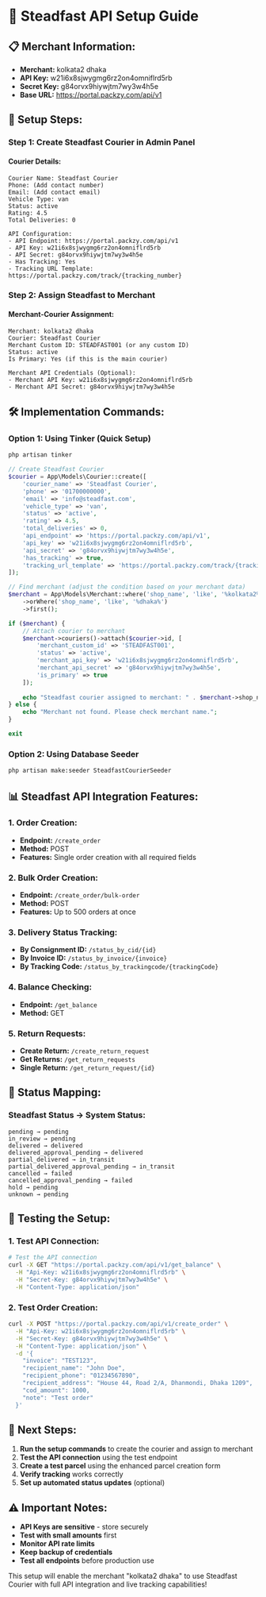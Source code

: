 # 🚀 Steadfast API Setup Guide

## 📋 **Merchant Information:**
- **Merchant:** kolkata2 dhaka
- **API Key:** w21i6x8sjwygmg6rz2on4omniflrd5rb
- **Secret Key:** g84orvx9hiywjtm7wy3w4h5e
- **Base URL:** https://portal.packzy.com/api/v1

## 🔧 **Setup Steps:**

### **Step 1: Create Steadfast Courier in Admin Panel**

#### **Courier Details:**
```
Courier Name: Steadfast Courier
Phone: (Add contact number)
Email: (Add contact email)
Vehicle Type: van
Status: active
Rating: 4.5
Total Deliveries: 0

API Configuration:
- API Endpoint: https://portal.packzy.com/api/v1
- API Key: w21i6x8sjwygmg6rz2on4omniflrd5rb
- API Secret: g84orvx9hiywjtm7wy3w4h5e
- Has Tracking: Yes
- Tracking URL Template: https://portal.packzy.com/track/{tracking_number}
```

### **Step 2: Assign Steadfast to Merchant**

#### **Merchant-Courier Assignment:**
```
Merchant: kolkata2 dhaka
Courier: Steadfast Courier
Merchant Custom ID: STEADFAST001 (or any custom ID)
Status: active
Is Primary: Yes (if this is the main courier)

Merchant API Credentials (Optional):
- Merchant API Key: w21i6x8sjwygmg6rz2on4omniflrd5rb
- Merchant API Secret: g84orvx9hiywjtm7wy3w4h5e
```

## 🛠️ **Implementation Commands:**

### **Option 1: Using Tinker (Quick Setup)**
```bash
php artisan tinker
```

```php
// Create Steadfast Courier
$courier = App\Models\Courier::create([
    'courier_name' => 'Steadfast Courier',
    'phone' => '01700000000',
    'email' => 'info@steadfast.com',
    'vehicle_type' => 'van',
    'status' => 'active',
    'rating' => 4.5,
    'total_deliveries' => 0,
    'api_endpoint' => 'https://portal.packzy.com/api/v1',
    'api_key' => 'w21i6x8sjwygmg6rz2on4omniflrd5rb',
    'api_secret' => 'g84orvx9hiywjtm7wy3w4h5e',
    'has_tracking' => true,
    'tracking_url_template' => 'https://portal.packzy.com/track/{tracking_number}'
]);

// Find merchant (adjust the condition based on your merchant data)
$merchant = App\Models\Merchant::where('shop_name', 'like', '%kolkata2%')
    ->orWhere('shop_name', 'like', '%dhaka%')
    ->first();

if ($merchant) {
    // Attach courier to merchant
    $merchant->couriers()->attach($courier->id, [
        'merchant_custom_id' => 'STEADFAST001',
        'status' => 'active',
        'merchant_api_key' => 'w21i6x8sjwygmg6rz2on4omniflrd5rb',
        'merchant_api_secret' => 'g84orvx9hiywjtm7wy3w4h5e',
        'is_primary' => true
    ]);
    
    echo "Steadfast courier assigned to merchant: " . $merchant->shop_name;
} else {
    echo "Merchant not found. Please check merchant name.";
}

exit
```

### **Option 2: Using Database Seeder**
```bash
php artisan make:seeder SteadfastCourierSeeder
```

## 📊 **Steadfast API Integration Features:**

### **1. Order Creation:**
- **Endpoint:** `/create_order`
- **Method:** POST
- **Features:** Single order creation with all required fields

### **2. Bulk Order Creation:**
- **Endpoint:** `/create_order/bulk-order`
- **Method:** POST
- **Features:** Up to 500 orders at once

### **3. Delivery Status Tracking:**
- **By Consignment ID:** `/status_by_cid/{id}`
- **By Invoice ID:** `/status_by_invoice/{invoice}`
- **By Tracking Code:** `/status_by_trackingcode/{trackingCode}`

### **4. Balance Checking:**
- **Endpoint:** `/get_balance`
- **Method:** GET

### **5. Return Requests:**
- **Create Return:** `/create_return_request`
- **Get Returns:** `/get_return_requests`
- **Single Return:** `/get_return_request/{id}`

## 🔄 **Status Mapping:**

### **Steadfast Status → System Status:**
```
pending → pending
in_review → pending
delivered → delivered
delivered_approval_pending → delivered
partial_delivered → in_transit
partial_delivered_approval_pending → in_transit
cancelled → failed
cancelled_approval_pending → failed
hold → pending
unknown → pending
```

## 🎯 **Testing the Setup:**

### **1. Test API Connection:**
```bash
# Test the API connection
curl -X GET "https://portal.packzy.com/api/v1/get_balance" \
  -H "Api-Key: w21i6x8sjwygmg6rz2on4omniflrd5rb" \
  -H "Secret-Key: g84orvx9hiywjtm7wy3w4h5e" \
  -H "Content-Type: application/json"
```

### **2. Test Order Creation:**
```bash
curl -X POST "https://portal.packzy.com/api/v1/create_order" \
  -H "Api-Key: w21i6x8sjwygmg6rz2on4omniflrd5rb" \
  -H "Secret-Key: g84orvx9hiywjtm7wy3w4h5e" \
  -H "Content-Type: application/json" \
  -d '{
    "invoice": "TEST123",
    "recipient_name": "John Doe",
    "recipient_phone": "01234567890",
    "recipient_address": "House 44, Road 2/A, Dhanmondi, Dhaka 1209",
    "cod_amount": 1000,
    "note": "Test order"
  }'
```

## 🚀 **Next Steps:**

1. **Run the setup commands** to create the courier and assign to merchant
2. **Test the API connection** using the test endpoint
3. **Create a test parcel** using the enhanced parcel creation form
4. **Verify tracking** works correctly
5. **Set up automated status updates** (optional)

## ⚠️ **Important Notes:**

- **API Keys are sensitive** - store securely
- **Test with small amounts** first
- **Monitor API rate limits**
- **Keep backup of credentials**
- **Test all endpoints** before production use

This setup will enable the merchant "kolkata2 dhaka" to use Steadfast Courier with full API integration and live tracking capabilities!

